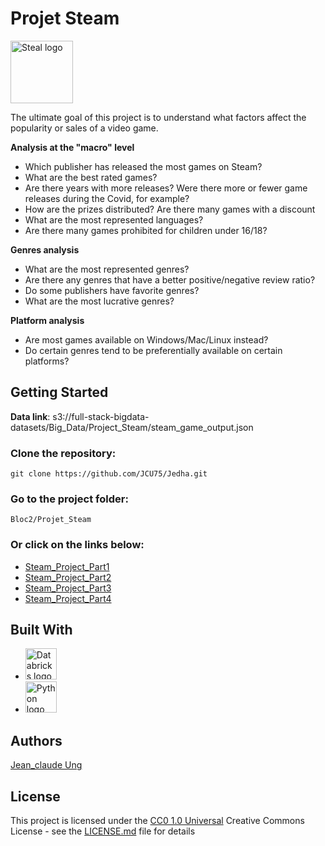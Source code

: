 # Projet Steam
<img src="https://upload.wikimedia.org/wikipedia/commons/8/83/Steam_icon_logo.svg" alt="Steal logo" style="height: 100px; width:100px;"/>

The ultimate goal of this project is to understand what factors affect the popularity or sales of a video game. 

**Analysis at the "macro" level**
- Which publisher has released the most games on Steam?
- What are the best rated games?
- Are there years with more releases? Were there more or fewer game releases during the Covid, for example?
- How are the prizes distributed? Are there many games with a discount
- What are the most represented languages?
- Are there many games prohibited for children under 16/18?

**Genres analysis**
- What are the most represented genres?
- Are there any genres that have a better positive/negative review ratio?
- Do some publishers have favorite genres?
- What are the most lucrative genres?

**Platform analysis**
- Are most games available on Windows/Mac/Linux instead?
- Do certain genres tend to be preferentially available on certain platforms?

## Getting Started

**Data link**: s3://full-stack-bigdata-datasets/Big_Data/Project_Steam/steam_game_output.json


### Clone the repository:
```
git clone https://github.com/JCU75/Jedha.git
```

### Go to the project folder:
```
Bloc2/Projet_Steam
```

### Or click on the links below:
- [Steam_Project_Part1](https://databricks-prod-cloudfront.cloud.databricks.com/public/4027ec902e239c93eaaa8714f173bcfc/220027310637038/4395736285892658/8615416413313188/latest.html)
- [Steam_Project_Part2](https://databricks-prod-cloudfront.cloud.databricks.com/public/4027ec902e239c93eaaa8714f173bcfc/220027310637038/4395736285892721/8615416413313188/latest.html)
- [Steam_Project_Part3](https://databricks-prod-cloudfront.cloud.databricks.com/public/4027ec902e239c93eaaa8714f173bcfc/220027310637038/4395736285892754/8615416413313188/latest.html)
- [Steam_Project_Part4](https://databricks-prod-cloudfront.cloud.databricks.com/public/4027ec902e239c93eaaa8714f173bcfc/220027310637038/4395736285892796/8615416413313188/latest.html)



## Built With

  - <img src="https://upload.wikimedia.org/wikipedia/commons/thumb/6/63/Databricks_Logo.png/800px-Databricks_Logo.png" alt="Databricks logo" style="height: 50px; width:50px;"/>
  - <img src="https://upload.wikimedia.org/wikipedia/commons/c/c3/Python-logo-notext.svg" alt="Python logo" style="height: 50px; width:50px;"/>


## Authors

[Jean_claude Ung](https://github.com/JCU75)


## License

This project is licensed under the [CC0 1.0 Universal](LICENSE.md)
Creative Commons License - see the [LICENSE.md](LICENSE.md) file for
details
